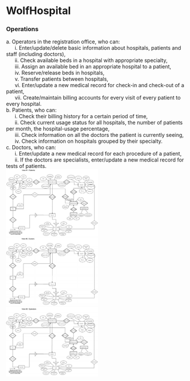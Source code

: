 # WolfHospital
### Operations
a.	Operators in the registration office, who can:<br>
&nbsp;&nbsp;&nbsp;&nbsp;&nbsp;&nbsp;i. Enter/update/delete basic information about hospitals, patients and staff (including doctors), <br>
&nbsp;&nbsp;&nbsp;&nbsp;&nbsp;&nbsp;ii. Check available beds in a hospital with appropriate specialty, <br>
&nbsp;&nbsp;&nbsp;&nbsp;&nbsp;&nbsp;iii. Assign an available bed in an appropriate hospital to a patient, <br>
&nbsp;&nbsp;&nbsp;&nbsp;&nbsp;&nbsp;iv.	Reserve/release beds in hospitals, <br>
&nbsp;&nbsp;&nbsp;&nbsp;&nbsp;&nbsp;v. Transfer patients between hospitals, <br>
&nbsp;&nbsp;&nbsp;&nbsp;&nbsp;&nbsp;vi.	Enter/update a new medical record for check-in and check-out of a patient, <br>
&nbsp;&nbsp;&nbsp;&nbsp;&nbsp;&nbsp;vii. Create/maintain billing accounts for every visit of every patient to every hospital. <br>
b.	Patients, who can: <br>
&nbsp;&nbsp;&nbsp;&nbsp;&nbsp;&nbsp;i. Check their billing history for a certain period of time, <br>
&nbsp;&nbsp;&nbsp;&nbsp;&nbsp;&nbsp;ii. Check current usage status for all hospitals, the number of patients per month, the hospital-usage percentage, <br>
&nbsp;&nbsp;&nbsp;&nbsp;&nbsp;&nbsp;iii. Check information on all the doctors the patient is currently seeing, <br>
&nbsp;&nbsp;&nbsp;&nbsp;&nbsp;&nbsp;iv. Check information on hospitals grouped by their specialty. <br>
c.	Doctors, who can: <br>
&nbsp;&nbsp;&nbsp;&nbsp;&nbsp;&nbsp;i. Enter/update a new medical record for each procedure of a patient, <br>
&nbsp;&nbsp;&nbsp;&nbsp;&nbsp;&nbsp;ii.	If the doctors are specialists, enter/update a new medical record for tests of patients.<br> 
<img src="https://github.com/zmei1997/Java-Database/blob/master/WolfHospitalDBMS/screenshot/1.png" width="50%" length="50%"><br>
<img src="https://github.com/zmei1997/Java-Database/blob/master/WolfHospitalDBMS/screenshot/2.png" width="50%" length="50%"><br>
<img src="https://github.com/zmei1997/Java-Database/blob/master/WolfHospitalDBMS/screenshot/0.png" width="50%" length="50%"><br>
